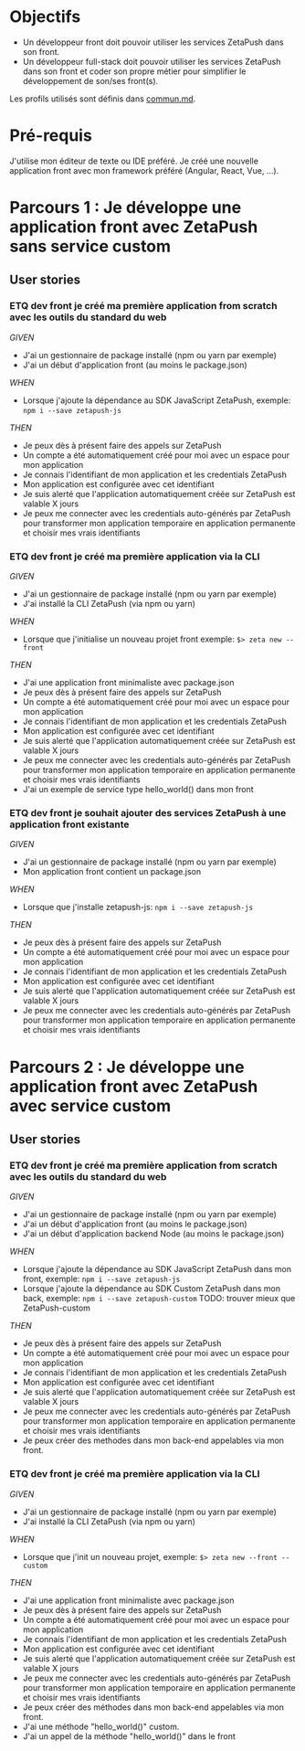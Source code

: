 # Objectifs

- Un développeur front doit pouvoir utiliser les services ZetaPush dans son front.
- Un développeur full-stack doit pouvoir utiliser les services ZetaPush dans son front et coder son propre métier pour simplifier le développement de son/ses front(s).

Les profils utilisés sont définis dans [commun.md](./commun.md).

# Pré-requis

J'utilise mon éditeur de texte ou IDE préféré.
Je créé une nouvelle application front avec mon framework préféré (Angular, React, Vue, ...).


# <a name="parcours-1"></a> Parcours 1 : Je développe une application front avec ZetaPush sans service custom


## User stories

### ETQ dev front je créé ma première application from scratch avec les outils du standard du web


*GIVEN*
  - J'ai un gestionnaire de package installé (npm ou yarn par exemple)
  - J'ai un début d'application front (au moins le package.json)
  
*WHEN*
  - Lorsque j'ajoute la dépendance au SDK JavaScript ZetaPush, exemple:
  ```npm i --save zetapush-js```

*THEN*
  - Je peux dès à présent faire des appels sur ZetaPush
  - Un compte a été automatiquement créé pour moi avec un espace pour mon application
  - Je connais l'identifiant de mon application et les credentials ZetaPush
  - Mon application est configurée avec cet identifiant
  - Je suis alerté que l'application automatiquement créée sur ZetaPush est valable X jours
  - Je peux me connecter avec les credentials auto-générés par ZetaPush pour transformer mon application temporaire en application permanente et choisir mes vrais identifiants

### ETQ dev front je créé ma première application via la CLI

*GIVEN*
  - J'ai un gestionnaire de package installé (npm ou yarn par exemple)
  - J'ai installé la CLI ZetaPush (via npm ou yarn)

*WHEN*
  - Lorsque que j'initialise un nouveau projet front exemple:
  ```$> zeta new --front ```

*THEN*
  - J'ai une application front minimaliste avec package.json
  - Je peux dès à présent faire des appels sur ZetaPush
  - Un compte a été automatiquement créé pour moi avec un espace pour mon application
  - Je connais l'identifiant de mon application et les credentials ZetaPush
  - Mon application est configurée avec cet identifiant
  - Je suis alerté que l'application automatiquement créée sur ZetaPush est valable X jours
  - Je peux me connecter avec les credentials auto-générés par ZetaPush pour transformer mon application temporaire en application permanente et choisir mes vrais identifiants
- J'ai un exemple de service type hello_world() dans mon front 
### ETQ dev front je souhait ajouter des services ZetaPush à une application front existante

*GIVEN*
  - J'ai un gestionnaire de package installé (npm ou yarn par exemple)
  - Mon application front contient un package.json

*WHEN*
  - Lorsque que j'installe zetapush-js:
  ```npm i --save zetapush-js```

*THEN*
  - Je peux dès à présent faire des appels sur ZetaPush
  - Un compte a été automatiquement créé pour moi avec un espace pour mon application
  - Je connais l'identifiant de mon application et les credentials ZetaPush
  - Mon application est configurée avec cet identifiant
  - Je suis alerté que l'application automatiquement créée sur ZetaPush est valable X jours
  - Je peux me connecter avec les credentials auto-générés par ZetaPush pour transformer mon application temporaire en application permanente et choisir mes vrais identifiants


# <a name="parcours-2"></a> Parcours 2 : Je développe une application front avec ZetaPush avec service custom

## User stories

### ETQ dev front je créé ma première application from scratch avec les outils du standard du web

*GIVEN*
  - J'ai un gestionnaire de package installé (npm ou yarn par exemple)
  - J'ai un début d'application front (au moins le package.json)
  - J'ai un début d'application backend Node (au moins le package.json)
  
*WHEN*
  - Lorsque j'ajoute la dépendance au SDK JavaScript ZetaPush dans mon front, exemple:
  ```npm i --save zetapush-js```
  - Lorsque j'ajoute la dépendance au SDK Custom ZetaPush dans mon back, exemple:
  ```npm i --save zetapush-custom``` TODO: trouver mieux que ZetaPush-custom

*THEN*
  - Je peux dès à présent faire des appels sur ZetaPush
  - Un compte a été automatiquement créé pour moi avec un espace pour mon application
  - Je connais l'identifiant de mon application et les credentials ZetaPush
  - Mon application est configurée avec cet identifiant
  - Je suis alerté que l'application automatiquement créée sur ZetaPush est valable X jours
  - Je peux me connecter avec les credentials auto-générés par ZetaPush pour transformer mon application temporaire en application permanente et choisir mes vrais identifiants
  - Je peux créer des methodes dans mon back-end appelables via mon front.

### ETQ dev front je créé ma première application via la CLI

*GIVEN*
  - J'ai un gestionnaire de package installé (npm ou yarn par exemple)
  - J'ai installé la CLI ZetaPush (via npm ou yarn)

*WHEN*
  - Lorsque que j'init un nouveau projet, exemple:
  ```$> zeta new --front --custom ```

*THEN*
  - J'ai une application front minimaliste avec package.json
  - Je peux dès à présent faire des appels sur ZetaPush
  - Un compte a été automatiquement créé pour moi avec un espace pour mon application
  - Je connais l'identifiant de mon application et les credentials ZetaPush
  - Mon application est configurée avec cet identifiant
  - Je suis alerté que l'application automatiquement créée sur ZetaPush est valable X jours
  - Je peux me connecter avec les credentials auto-générés par ZetaPush pour transformer mon application temporaire en application permanente et choisir mes vrais identifiants
  - Je peux créer des méthodes dans mon back-end appelables via mon front.
  - J'ai une méthode "hello_world()" custom.
  - J'ai un appel de la méthode "hello_world()" dans le front

<!-- # Démarrage 


## Parcours 2

## Partir de zéro


## A partir d'une app front existante


# Tutos ?

# Getting started ? -->